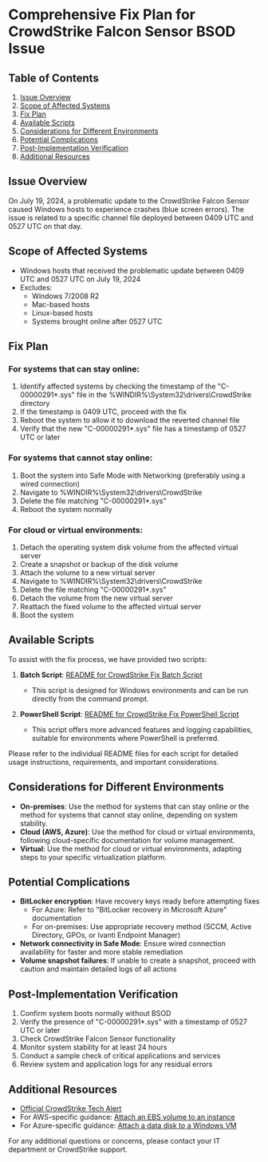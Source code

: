# Comprehensive Fix Plan for CrowdStrike Falcon Sensor BSOD Issue

## Table of Contents
1. [Issue Overview](#issue-overview)
2. [Scope of Affected Systems](#scope-of-affected-systems)
3. [Fix Plan](#fix-plan)
4. [Available Scripts](#available-scripts)
5. [Considerations for Different Environments](#considerations-for-different-environments)
6. [Potential Complications](#potential-complications)
7. [Post-Implementation Verification](#post-implementation-verification)
8. [Additional Resources](#additional-resources)

## Issue Overview

On July 19, 2024, a problematic update to the CrowdStrike Falcon Sensor caused Windows hosts to experience crashes (blue screen errors). The issue is related to a specific channel file deployed between 0409 UTC and 0527 UTC on that day.

## Scope of Affected Systems

- Windows hosts that received the problematic update between 0409 UTC and 0527 UTC on July 19, 2024
- Excludes:
  - Windows 7/2008 R2
  - Mac-based hosts
  - Linux-based hosts
  - Systems brought online after 0527 UTC

## Fix Plan

### For systems that can stay online:
1. Identify affected systems by checking the timestamp of the "C-00000291*.sys" file in the %WINDIR%\System32\drivers\CrowdStrike directory
2. If the timestamp is 0409 UTC, proceed with the fix
3. Reboot the system to allow it to download the reverted channel file
4. Verify that the new "C-00000291*.sys" file has a timestamp of 0527 UTC or later

### For systems that cannot stay online:
1. Boot the system into Safe Mode with Networking (preferably using a wired connection)
2. Navigate to %WINDIR%\System32\drivers\CrowdStrike
3. Delete the file matching "C-00000291*.sys"
4. Reboot the system normally

### For cloud or virtual environments:
1. Detach the operating system disk volume from the affected virtual server
2. Create a snapshot or backup of the disk volume
3. Attach the volume to a new virtual server
4. Navigate to %WINDIR%\System32\drivers\CrowdStrike
5. Delete the file matching "C-00000291*.sys"
6. Detach the volume from the new virtual server
7. Reattach the fixed volume to the affected virtual server
8. Boot the system

## Available Scripts

To assist with the fix process, we have provided two scripts:

1. **Batch Script**: [README for CrowdStrike Fix Batch Script](https://github.com/jrobinfo/crowdstrike_fix_7-19-24/blob/main/README_for_CrowdStrike_Fix_Batch_Script.md)
   - This script is designed for Windows environments and can be run directly from the command prompt.

2. **PowerShell Script**: [README for CrowdStrike Fix PowerShell Script](https://claude.ai/chat/a5694ce8-b157-45d1-9262-2cdf830a68e8)
   - This script offers more advanced features and logging capabilities, suitable for environments where PowerShell is preferred.

Please refer to the individual README files for each script for detailed usage instructions, requirements, and important considerations.

## Considerations for Different Environments

- **On-premises**: Use the method for systems that can stay online or the method for systems that cannot stay online, depending on system stability.
- **Cloud (AWS, Azure)**: Use the method for cloud or virtual environments, following cloud-specific documentation for volume management.
- **Virtual**: Use the method for cloud or virtual environments, adapting steps to your specific virtualization platform.

## Potential Complications

- **BitLocker encryption**: Have recovery keys ready before attempting fixes
  - For Azure: Refer to "BitLocker recovery in Microsoft Azure" documentation
  - For on-premises: Use appropriate recovery method (SCCM, Active Directory, GPOs, or Ivanti Endpoint Manager)
- **Network connectivity in Safe Mode**: Ensure wired connection availability for faster and more stable remediation
- **Volume snapshot failures**: If unable to create a snapshot, proceed with caution and maintain detailed logs of all actions

## Post-Implementation Verification

1. Confirm system boots normally without BSOD
2. Verify the presence of "C-00000291*.sys" with a timestamp of 0527 UTC or later
3. Check CrowdStrike Falcon Sensor functionality
4. Monitor system stability for at least 24 hours
5. Conduct a sample check of critical applications and services
6. Review system and application logs for any residual errors

## Additional Resources

- [Official CrowdStrike Tech Alert](https://supportportal.crowdstrike.com/s/article/Tech-Alert-Windows-crashes-related-to-Falcon-Sensor-2024-07-19)
- For AWS-specific guidance: [Attach an EBS volume to an instance](https://docs.aws.amazon.com/AWSEC2/latest/UserGuide/ebs-attaching-volume.html)
- For Azure-specific guidance: [Attach a data disk to a Windows VM](https://docs.microsoft.com/en-us/azure/virtual-machines/windows/attach-managed-disk-portal)

For any additional questions or concerns, please contact your IT department or CrowdStrike support.